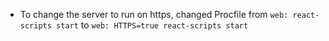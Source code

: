 * To change the server to run on https, changed Procfile from `web: react-scripts start` to `web: HTTPS=true react-scripts start`